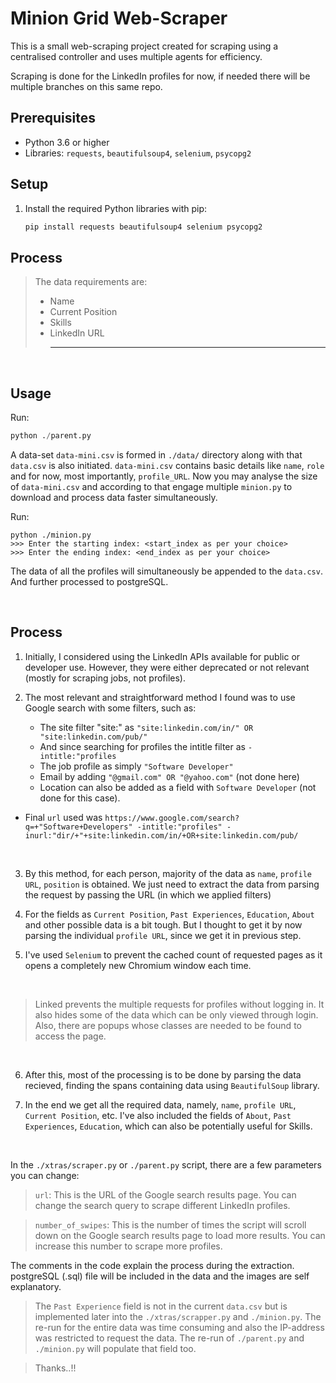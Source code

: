 # Minion Grid Web-Scraper

This is a small web-scraping project created for scraping using a centralised controller and uses multiple agents for efficiency.

Scraping is done for the LinkedIn profiles for now, if needed there will be multiple branches on this same repo.

## Prerequisites

- Python 3.6 or higher
- Libraries: `requests`, `beautifulsoup4`, `selenium`, `psycopg2`

## Setup

1. Install the required Python libraries with pip:

    ```bash
    pip install requests beautifulsoup4 selenium psycopg2
    ```

## Process

> The data requirements are:
> - Name
> - Current Position
> - Skills
> - LinkedIn URL
>    ___

<br>

## Usage

Run: 
``` python
python ./parent.py
```

A data-set `data-mini.csv` is formed in `./data/` directory along with that `data.csv` is also initiated. `data-mini.csv` contains basic details like `name`, `role` and for now, most importantly, `profile_URL`. Now you may analyse the size of `data-mini.csv` and according to that engage multiple `minion.py` to download and process data faster simultaneously.

Run:
```
python ./minion.py
>>> Enter the starting index: <start_index as per your choice>
>>> Enter the ending index: <end_index as per your choice>
```

The data of all the profiles will simultaneously be appended to the `data.csv`. And further processed to postgreSQL.

<br>

## Process

1. Initially, I considered using the LinkedIn APIs available for public or developer use. However, they were either deprecated or not relevant (mostly for scraping jobs, not profiles).

2. The most relevant and straightforward method I found was to use Google search with some filters, such as:

    - The site filter "site:" as `"site:linkedin.com/in/" OR "site:linkedin.com/pub/"`
    - And since searching for profiles the intitle filter as `-intitle:"profiles`
    - The job profile as simply `"Software Developer"`
    - Email by adding `"@gmail.com" OR "@yahoo.com"` (not done here)
    - Location can also be added as a field with `Software Developer` (not done for this case).

- Final `url` used was `https://www.google.com/search?q=+"Software+Developers" -intitle:"profiles" -inurl:"dir/+"+site:linkedin.com/in/+OR+site:linkedin.com/pub/`

<br>

3. By this method, for each person, majority of the data as `name`, `profile URL`, `position` is obtained. We just need to extract the data from parsing the request by passing the URL (in which we applied filters)


4. For the fields as `Current Position`, `Past Experiences`, `Education`, `About` and other possible data is a bit tough. But I thought to get it by now parsing the individual `profile URL`, since we get it in previous step.

5. I've used `Selenium` to prevent the cached count of requested pages as it opens a completely new Chromium window each time.

<br>

> Linked prevents the multiple requests for profiles without logging in. It also hides some of the data which can be only viewed through login. Also, there are popups whose classes are needed to be found to access the page. 

<br>

6. After this, most of the processing is to be done by parsing the data recieved, finding the spans containing data using `BeautifulSoup` library.

7. In the end we get all the required data, namely, `name`, `profile URL`, `Current Position`, etc. I've also included the fields of `About`, `Past Experiences`, `Education`, which can also be potentially useful for Skills.

<br>

In the `./xtras/scraper.py` or `./parent.py` script, there are a few parameters you can change:

> `url`: This is the URL of the Google search results page. You can change the search query to scrape different LinkedIn profiles.

> `number_of_swipes`: This is the number of times the script will scroll down on the Google search results page to load more results. You can increase this number to scrape more profiles.

The comments in the code explain the process during the extraction. postgreSQL (.sql) file will be included in the data and the images are self explanatory.

> The `Past Experience` field is not in the current `data.csv` but is implemented later into the `./xtras/scrapper.py` and `./minion.py`. The re-run for the entire data was time consuming and also the IP-address was restricted to request the data. The re-run of `./parent.py` and `./minion.py` will populate that field too.

> Thanks..!!
